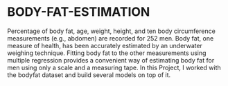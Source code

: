 # BODY-FAT-ESTIMATION
Percentage of body fat, age, weight, height, and ten body circumference measurements (e.g., abdomen) are recorded for 252 men. Body fat, one measure of health, has been accurately estimated by an underwater weighing technique. Fitting body fat to the other measurements using multiple regression provides a convenient way of estimating body fat for men using only a scale and a measuring tape. In this Project, I worked with the bodyfat dataset and build several models on top of it.
